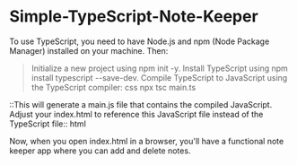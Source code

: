 # Simple-TypeScript-Note-Keeper

To use TypeScript, you need to have Node.js and npm (Node Package Manager) installed on your machine. Then:

>Initialize a new project using npm init -y.
>Install TypeScript using npm install typescript --save-dev.
>Compile TypeScript to JavaScript using the TypeScript compiler:
css
npx tsc main.ts

::This will generate a main.js file that contains the compiled JavaScript. Adjust your index.html to reference this JavaScript file instead of the TypeScript file::
html

<script src="main.js"></script>


Now, when you open index.html in a browser, you'll have a functional note keeper app where you can add and delete notes.
